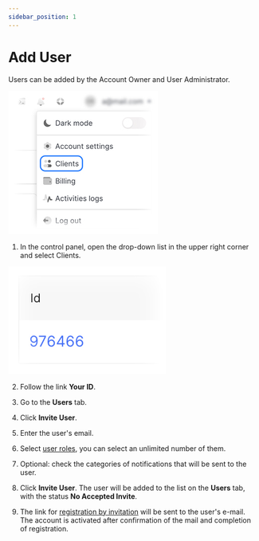 ```yaml
---
sidebar_position: 1
---
```


# Add User

Users can be added by the Account Owner and User Administrator.

![](../../../img/i-add-site-1.jpg)

1. In the control panel, open the drop-down list in the upper right corner and select Clients.

![](../../../img/i-add-site-2.jpg)

2. Follow the link **Your ID**.

3. Go to the **Users** tab.

4. Click **Invite User**.

5. Enter the user's email.

6. Select [user roles](##), you can select an unlimited number of them.

7. Optional: check the categories of notifications that will be sent to the user.

8. Click **Invite User**. The user will be added to the list on the **Users** tab, with the status **No Accepted Invite**.

9. The link for [registration by invitation](##) will be sent to the user's e-mail. The account is activated after confirmation of the mail and completion of registration.